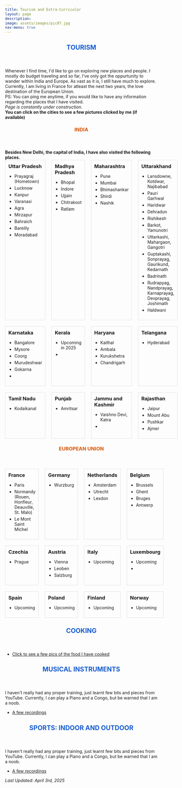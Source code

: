 ```yaml
---
title: Tourism and Extra-Curricular
layout: page
description: 
image: assets/images/pic07.jpg
nav-menu: true
---
```


<!-- Main -->
<div id="main">

<!-- One -->
<section id="one">
	<div class="inner">
    <header class="major">
      <h2 style="color: rgb(21, 92, 207);">TOURISM</h2>
    </header>
		<p>Whenever I find time, I&#39;d like to go on exploring new places and people. I mostly do budget traveling and so far, I&#39;ve only got the oppurtunity to wander within India and Europe. As vast as it is, I still have much to explore. Currently, I am living in France for atleast the next two years, the love destination of the European Union. <br/> PS: You can ping me anytime, if you would like to have any information regarding the places that I have visited. <br /> <i>Page is constantly under construction. </i> <br /> <b> You can click on the cities to see a few pictures clicked by me (if available)</b></p>
	</div>
</section>

<!-- Two -->
<section id="one">
  <div class="inner">
    <header class="major">
      <h3><font color="#D35400">INDIA</font></h3>
    </header>
    <b>Besides New Delhi, the capital of India, I have also visited the following places. </b> <br/>
    <div class="grid-container">
      <div class="grid-item">
        <h3>Uttar Pradesh</h3>
        <ul>
          <li>Prayagraj (Hometown)</li>
          <li>Lucknow</li>
          <li>Kanpur</li>
          <li>Varanasi</li>
		      <li>Agra</li>
		      <li>Mirzapur</li>
		      <li>Bahraich</li>
          <li>Bareilly</li>
          <li>Moradabad</li>
        </ul>
      </div>
      <div class="grid-item">
        <h3>Madhya Pradesh</h3>
        <ul>
          <li>Bhopal</li>
          <li>Indore</li>
          <li>Ujjain</li>
          <li>Chitrakoot</li>
          <li>Ratlam</li>
        </ul>
      </div>
      <!-- Add more grid-item divs here for additional lists -->
      <div class="grid-item">
        <h3>Maharashtra</h3>
        <ul>
          <li>Pune</li>
          <li>Mumbai</li>
		      <li>Bhimashankar</li>
          <li>Shirdi</li>
          <li>Nashik</li>
        </ul>
      </div>
      <div class="grid-item">
        <h3>Uttarakhand</h3>
        <ul>
          <li>Lansdowne, Kotdwar, Najibabad</li>
          <li>Pauri Garhwal</li>
		      <li>Haridwar</li>
          <li>Dehradun</li>
		      <li>Rishikesh</li>
		      <li>Barkot, Yamunotri</li>
		      <li>Uttarkashi, Mahargaon, Gangotri</li>
          <li>Guptakashi, Sonprayag, Gaurikund, Kedarnath</li>
          <li>Badrinath</li>
		      <li>Rudrapyag, Nandprayag, Karnaprayag, Devprayag, Joshimath</li>
          <li>Haldwani</li>
        </ul>
      </div>
      <div class="grid-item">
        <h3>Karnataka</h3>
        <ul>
          <li>Bangalore</li>
          <li>Mysore</li>
		      <li>Coorg</li>
          <li>Murudeshwar</li>
		      <li>Gokarna</li>
          <li></li>
        </ul>
      </div>
      <div class="grid-item">
        <h3>Kerala</h3>
        <ul>
          <li>Upcoming in 2025</li>
          <li></li>
        </ul>
      </div>
      <div class="grid-item">
        <h3>Haryana</h3>
        <ul>
          <li>Kaithal</li>
          <li>Ambala</li>
		      <li>Kurukshetra</li>
          <li>Chandrigarh</li>
        </ul>
      </div>
      <div class="grid-item">
        <h3>Telangana</h3>
        <ul>
          <li>Hyderabad</li>
        </ul>
      </div>
	  <div class="grid-item">
        <h3>Tamil Nadu</h3>
        <ul>
          <li>Kodaikanal</li>
        </ul>
      </div>
	  <div class="grid-item">
        <h3>Punjab</h3>
        <ul>
          <li>Amritsar</li>
        </ul>
      </div>
	  <div class="grid-item">
        <h3>Jammu and Kashmir</h3>
        <ul>
          <li>Vaishno Devi, Katra</li>
          <li></li>
        </ul>
      </div>
	  <div class="grid-item">
        <h3>Rajasthan</h3>
        <ul>
          <li>Jaipur</li>
          <li>Mount Abu</li>
		      <li>Pushkar</li>
          <li>Ajmer</li>
        </ul>
      </div>
    </div>
  </div>
</section>

<style>
  .grid-container {
    display: grid;
    grid-template-columns: repeat(4, 1fr);
    gap: 20px; /* Adjust the gap as needed */
  }

  .grid-item {
    border: 1px solid #ddd; /* Optional: for visual separation */
    padding: 10px; /* Optional: adjust padding as needed */
  }

  .grid-item h3 {
    margin: 0 0 10px 0; /* Add some space below the header */
  }

  .grid-item ul {
    list-style-type: disc; /* Use bullets for list items */
    padding-left: 20px; /* Add padding to indent the list */
  }

  .grid-item ul li {
    margin-bottom: 5px; /* Add space between list items */
  }
</style>

<section id="one">
  <div class="inner">
    <header class="major">
      <h3><font color="#D35400">EUROPEAN UNION</font></h3>
    </header>
    <div class="grid-container">
      <div class="grid-item">
        <h3>France</h3>
        <ul>
          <li>Paris</li>
          <li>Normandy (Rouen, Honfleur, Deauville, St. Malo)</li>
          <li>Le Mont Saint Michel</li>
        </ul>
      </div>
      <div class="grid-item">
        <h3>Germany</h3>
        <ul>
          <li>Wurzburg</li>
        </ul>
      </div>
      <!-- Add more grid-item divs here for additional lists -->
      <div class="grid-item">
        <h3>Netherlands</h3>
        <ul>
          <li>Amsterdam</li>
          <li>Utrecht</li>
          <li>Lexdon</li>
        </ul>
      </div>
      <div class="grid-item">
        <h3>Belgium</h3>
        <ul>
          <li>Brussels</li>
          <li>Ghent</li>
          <li>Bruges</li>
          <li>Antwerp</li>
        </ul>
      </div>
      <div class="grid-item">
        <h3>Czechia</h3>
        <ul>
          <li>Prague</li>
        </ul>
      </div>
      <div class="grid-item">
        <h3>Austria</h3>
        <ul>
          <li>Vienna</li>
          <li>Leoben</li>
          <li>Salzburg</li>
        </ul>
      </div>
      <div class="grid-item">
        <h3>Italy</h3>
        <ul>
          <li>Upcoming</li>
        </ul>
      </div>
      <div class="grid-item">
        <h3>Luxembourg</h3>
        <ul>
          <li>Upcoming</li>
          <li></li>
        </ul>
      </div>
      <div class="grid-item">
        <h3>Spain</h3>
        <ul>
          <li>Upcoming</li>
        </ul>
      </div>
      <div class="grid-item">
        <h3>Poland</h3>
        <ul>
          <li>Upcoming</li>
        </ul>
      </div>
      <div class="grid-item">
        <h3>Finland</h3>
        <ul>
          <li>Upcoming</li>
        </ul>
      </div>
      <div class="grid-item">
        <h3>Norway</h3>
        <ul>
          <li>Upcoming</li>
        </ul>
      </div>
    </div>
  </div>
</section>

<style>
  .grid-container {
    display: grid;
    grid-template-columns: repeat(4, 1fr);
    gap: 20px; /* Adjust the gap as needed */
  }

  .grid-item {
    border: 1px solid #ddd; /* Optional: for visual separation */
    padding: 10px; /* Optional: adjust padding as needed */
  }

  .grid-item h3 {
    margin: 0 0 10px 0; /* Add some space below the header */
  }

  .grid-item ul {
    list-style-type: disc; /* Use bullets for list items */
    padding-left: 20px; /* Add padding to indent the list */
  }

  .grid-item ul li {
    margin-bottom: 5px; /* Add space between list items */
  }
</style>


<!-- Three -->
<section id="three">
	<div class="inner">
		<header class="major">
			<h2 style="color: rgb(21, 92, 207);">COOKING</h2>
		</header>
		<p></p>
		<ul class="actions">
			<li><a href="generic.html" class="button next">Click to see a few pics of the food I have cooked</a></li>
		</ul>
	</div>
</section>

<!-- Three -->
<section id="three">
	<div class="inner">
		<header class="major">
			<h2 style="color: rgb(21, 92, 207);">MUSICAL INSTRUMENTS</h2>
		</header>
		<p>I haven't really had any proper training, just learnt few bits and pieces from YouTube. Currently, I can play a Piano and a Congo, but be warned that I am a noob.</p>
		<ul class="actions">
			<li><a href="generic.html" class="button next">A few recordings</a></li>
		</ul>
	</div>
</section>

<!-- Three -->
<section id="three">
	<div class="inner">
		<header class="major">
			<h2 style="color: rgb(21, 92, 207);">SPORTS: INDOOR AND OUTDOOR</h2>
		</header>
		<p>I haven't really had any proper training, just learnt few bits and pieces from YouTube. Currently, I can play a Piano and a Congo, but be warned that I am a noob.</p>
		<ul class="actions">
			<li><a href="generic.html" class="button next">A few recordings</a></li>
		</ul>
	</div>
</section>

</div>

<p><em>Last Updated: April 3rd, 2025</em></p>